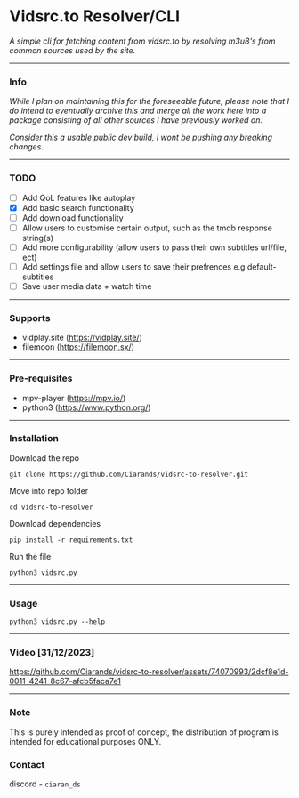 # Vidsrc.to Resolver/CLI
*A simple cli for fetching content from vidsrc.to by resolving m3u8's from common sources used by the site.*

---

### Info
*While I plan on maintaining this for the foreseeable future, please note that I do intend to eventually archive this and merge all the work here into a package consisting of all other sources I have previously worked on.*

*Consider this a usable public dev build, I wont be pushing any breaking changes.*

---

### TODO
- [ ] Add QoL features like autoplay 
- [x] Add basic search functionality
- [ ] Add download functionality
- [ ] Allow users to customise certain output, such as the tmdb response string(s)
- [ ] Add more configurability (allow users to pass their own subtitles url/file, ect)
- [ ] Add settings file and allow users to save their prefrences e.g default-subtitles
- [ ] Save user media data + watch time

---

### Supports
- vidplay.site (https://vidplay.site/)
- filemoon (https://filemoon.sx/)

---

### Pre-requisites
- mpv-player (https://mpv.io/)
- python3 (https://www.python.org/)

---

### Installation
Download the repo

```git clone https://github.com/Ciarands/vidsrc-to-resolver.git```

Move into repo folder

```cd vidsrc-to-resolver```

Download dependencies

```pip install -r requirements.txt```

Run the file

```python3 vidsrc.py```

---

### Usage

```python3 vidsrc.py --help```

---

### Video [31/12/2023]

https://github.com/Ciarands/vidsrc-to-resolver/assets/74070993/2dcf8e1d-0011-4241-8c67-afcb5faca7e1

---

### Note
This is purely intended as proof of concept, the distribution of program is intended for educational purposes ONLY. 

### Contact
discord - `ciaran_ds`
